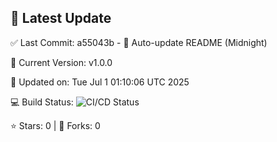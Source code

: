 ## 🚀 Latest Update

✅ Last Commit: a55043b - 🤖 Auto-update README (Midnight)

🌟 Current Version: v1.0.0

📅 Updated on: Tue Jul  1 01:10:06 UTC 2025

💻 Build Status: ![CI/CD Status](https://github.com/SaiAryan1784/wedding_frontend/actions/workflows/update-readme.yml/badge.svg)

⭐️ Stars: 0 | 🍴 Forks: 0
